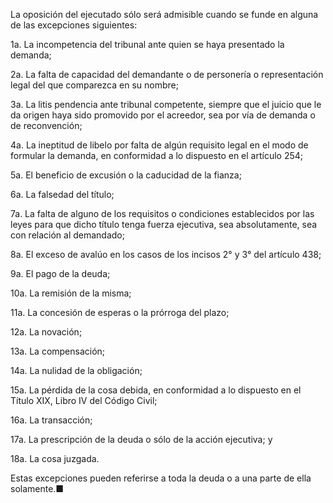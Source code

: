 La oposición del ejecutado sólo será admisible cuando se funde en alguna de las excepciones siguientes:

1a. La incompetencia del tribunal ante quien se haya presentado la demanda;

2a. La falta de capacidad del demandante o de personería o representación legal del que comparezca en su nombre;

3a. La litis pendencia ante tribunal competente, siempre que el juicio que le da origen haya sido promovido por el acreedor, sea por vía de demanda o de reconvención;

4a. La ineptitud de libelo por falta de algún requisito legal en el modo de formular la demanda, en conformidad a lo dispuesto en el artículo 254;

5a. El beneficio de excusión o la caducidad de la fianza;

6a. La falsedad del título;

7a. La falta de alguno de los requisitos o condiciones establecidos por las leyes para que dicho título tenga fuerza ejecutiva, sea absolutamente, sea con relación al demandado;

8a. El exceso de avalúo en los casos de los incisos 2° y 3° del artículo 438;

9a. El pago de la deuda;

10a. La remisión de la misma;

11a. La concesión de esperas o la prórroga del plazo;

12a. La novación;

13a. La compensación;

14a. La nulidad de la obligación;

15a. La pérdida de la cosa debida, en conformidad a lo dispuesto en el Título XIX, Libro IV del Código Civil;

16a. La transacción;

17a. La prescripción de la deuda o sólo de la acción ejecutiva; y

18a. La cosa juzgada.

Estas excepciones pueden referirse a toda la deuda o a una parte de ella solamente.■